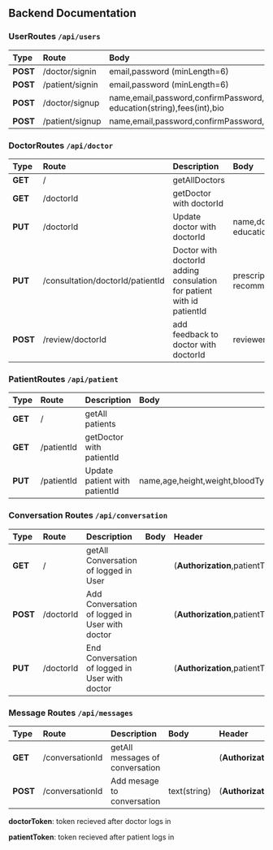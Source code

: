 ## Backend Documentation

### UserRoutes `/api/users`

| Type     | Route           | Body                                                                                               |
| :------- | :-------------- | :------------------------------------------------------------------------------------------------- |
| **POST** | /doctor/signin  | email,password (minLength=6)                                                                       |
| **POST** | /patient/signin | email,password (minLength=6)                                                                       |
| **POST** | /doctor/signup  | name,email,password,confirmPassword,domain,yearsOfExperience(int), education(string),fees(int),bio |
| **POST** | /patient/signup | name,email,password,confirmPassword,age,height,weight,bloodType,education,diseaseDescription       |

### DoctorRoutes `/api/doctor`

| Type     | Route                            | Description                                                           | Body                                                                | Header                          |
| :------- | :------------------------------- | :-------------------------------------------------------------------- | :------------------------------------------------------------------ | :------------------------------ |
| **GET**  | /                                | getAllDoctors                                                         |                                                                     |                                 |
| **GET**  | /doctorId                        | getDoctor with doctorId                                               |                                                                     |                                 |
| **PUT**  | /doctorId                        | Update doctor with doctorId                                           | name,domain,yearsOfExperience(int), education(string),fees(int),bio | (**Authorization**,doctorToken) |
| **PUT**  | /consultation/doctorId/patientId | Doctor with doctorId adding consulation for patient with id patientId | prescription,disease, recommendedTests                              | (**Authorization**,doctorToken) |
| **POST** | /review/doctorId                 | add feedback to doctor with doctorId                                  | reviewerId(patientId),feedback,rating                               |                                 |

### PatientRoutes `/api/patient`

| Type    | Route      | Description                   | Body                                                          | Header                           |
| :------ | :--------- | :---------------------------- | :------------------------------------------------------------ | :------------------------------- |
| **GET** | /          | getAll patients               |                                                               | (**Authorization**,patientToken) |
| **GET** | /patientId | getDoctor with patientId      |                                                               | (**Authorization**,patientToken) |
| **PUT** | /patientId | Update patient with patientId | name,age,height,weight,bloodType,education,diseaseDescription | (**Authorization**,patientToken) |

### Conversation Routes `/api/conversation`
| Type    | Route      | Description                                   | Body  | Header                           |
| :------ | :--------- | :-------------------------------------------- | :---- | :------------------------------- |
| **GET** | /          | getAll Conversation of logged in User         |       | (**Authorization**,patientToken) |
| **POST**| /doctorId  | Add Conversation of logged in User with doctor|       | (**Authorization**,patientToken) |
| **PUT** | /doctorId  | End Conversation of logged in User with doctor|       | (**Authorization**,patientToken) |


### Message Routes `/api/messages`
| Type     | Route           | Description                    | Body        | Header                           |
| :------- | :-------------- | :----------------------------- | :---------- | :------------------------------- |
| **GET**  | /conversationId | getAll messages of conversation|             |  (**Authorization**,patientToken)|
| **POST** | /conversationId | Add mesage to conversation     | text(string)|  (**Authorization**,patientToken)|

**doctorToken**: token recieved after doctor logs in

**patientToken**: token recieved after patient logs in
